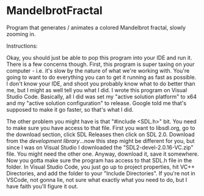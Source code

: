# MandelbrotFractal
Program that generates / animates a colored Mandelbrot fractal, slowly zooming in. 

Instructions: 

Okay, you should just be able to pop this program into your IDE and run it. There is a few concerns though. 
First, this program is super taxing on your computer - i.e. it's slow by the nature of what we're working 
with. You're going to want to do everything you can to get it running as fast as possible. I don't know 
your IDE, and shoot you probably know what to do better than me, but I might as well tell you what I 
did. I wrote this program on Visual Studio Code. Basically, all I did was set my "active solution 
platform" to x64 and my "active solution configuration" to release. Google told me that's supposed to 
make it go faster, so that's what I did. 

The other problem you might have is that "#include <SDL.h>" bit. You need to make sure you have access
to that file. First you want to libsdl.org, go to the download section, click SDL Releases then click 
on SDL 2.0. Download from the *development library*...now this step might be different for you, but since I was 
on Visual Studio I downloaded the "SDL2-devel-2.0.16-VC.zip" file. You might need the other one. Anyway, 
download it, save it somewhere. Now you gotta make sure the program has access to that SDL.h file in the 
folder. In Visual Studio Code, you just go up to project properties, hit VC++ Directories, and add the folder to 
your "Include Directories". If you're not in VSCode, not gonna lie, not sure what exactly what you need to 
do, but I have faith you'll figure it out.
